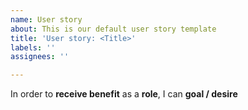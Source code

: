 ```yaml
---
name: User story
about: This is our default user story template
title: 'User story: <Title>'
labels: ''
assignees: ''

---
```


In order to **receive benefit** as a **role**, I can **goal / desire**
